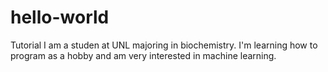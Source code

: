 # hello-world
Tutorial
I am a studen at UNL majoring in biochemistry. I'm learning how to program as a hobby and am very interested in machine learning. 
